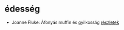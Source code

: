 # édesség

- Joanne Fluke: Áfonyás muffin és gyilkosság [részletek](_details/Joanne%20Fluke.md#id_622)